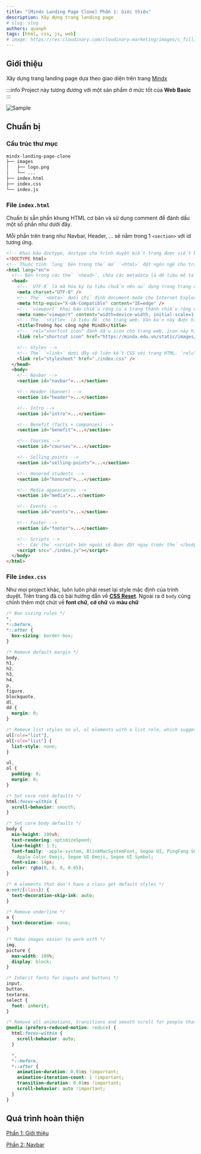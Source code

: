 ```yaml
---
title: "[Mindx Landing Page Clone] Phần 1: Giới thiệu"
description: Xây dựng trang landing page
# slug: slug
authors: quanph
tags: [html, css, js, web]
# image: https://res.cloudinary.com/cloudinary-marketing/images/c_fill,w_807/f_auto,q_auto/v1649718594/Web_Assets/blog/working_with_css_22218720ab/working_with_css_22218720ab-jpg?_i=AA
---
```


## Giới thiệu

Xây dựng trang landing page dựa theo giao diện trên trang [Mindx](https://mindx.edu.vn/)

:::info
Project này tương đương với một sản phẩm ở mức tốt của **Web Basic**
:::

<!-- truncate -->

![Sample](./img/sample.jpeg)

## Chuẩn bị

### Cấu trúc thư mục

```bash
mindx-landing-page-clone
├── images
│   ├── logo.png
│   └── ...
├── index.html
├── index.css
└── index.js
```

### File `index.html`

Chuẩn bị sẵn phần khung HTML cơ bản và sử dụng comment để đánh dấu một số phần như dưới đây.

Mỗi phần trên trang như Navbar, Header, ... sẽ nằm trong 1 `<section>` với id tương ứng.

```html
<!-- Khai báo doctype, doctype cho trình duyệt biết trang được viết bằng phiên bản HTML nào. -->
<!DOCTYPE html>
<!-- Thuộc tính `lang` bên trong thẻ mở `<html>` đặt ngôn ngữ cho trang. Screen reader cũng sẽ dựa vào thuộc tính này để đọc và phát âm đúng cách -->
<html lang="en">
  <!-- Bên trong các thẻ `<head>`, chứa các metadata là dữ liệu mô tả cho trang web. -->
  <head>
    <!-- `UTF-8` là mã hóa ký tự tiêu chuẩn nên sử dụng trong trang web. Đây thường sẽ là thẻ `<meta>` đầu tiên được hiển thị trong thẻ `<head>`. -->
    <meta charset="UTF-8" />
    <!-- Thẻ `<meta>` dưới chỉ định document mode cho Internet Explorer. `IE=edge` là chế độ được hỗ trợ cao nhất. -->
    <meta http-equiv="X-UA-Compatible" content="IE=edge" />
    <!-- `viewport` khai báo chiều rộng của trang thành chiều rộng của kích thước màn hình của thiết bị. Nếu thiết bị di động rộng 600px thì cửa sổ trình duyệt cũng sẽ rộng 600px. `initial-scale` kiểm soát mức zoom của trang. Giá trị 1 cho `initial-scale` ngăn trình duyệt tự zoom. -->
    <meta name="viewport" content="width=device-width, initial-scale=1.0" />
    <!-- Thẻ `<title>` là tiêu đề cho trang web. Văn bản này được hiển thị trên thanh tiêu đề của trình duyệt. -->
    <title>Trường học công nghệ MindX</title>
    <!-- `rel="shortcut icon" đánh dấu icon cho trang web, icon này hiển thị cạnh tiêu đề trang trên thanh tiêu đề của trình duyệt` -->
    <link rel="shortcut icon" href="https://mindx.edu.vn/static/images/favicon.png" type="image/x-icon" />

    <!-- Styles -->
    <!-- Thẻ `<link>` dưới đây sẽ liên kết CSS với trang HTML. `rel="stylesheet"` xác định mối quan hệ giữa tệp HTML và external stylesheet. -->
    <link rel="stylesheet" href="./index.css" />
  </head>
  <body>
    <!-- Navbar -->
    <section id="navbar">...</section>

    <!-- Header (banner) -->
    <section id="header">...</section>

    <!-- Intro -->
    <section id="intro">...</section>

    <!-- Benefit (facts + companies) -->
    <section id="benefit">...</section>

    <!-- Courses -->
    <section id="courses">...</section>

    <!-- Selling points -->
    <section id="selling-points">...</section>

    <!-- Honored students -->
    <section id="honored">...</section>

    <!-- Media appearances -->
    <section id="media">...</section>

    <!-- Events -->
    <section id="events">...</section>

    <!-- Footer -->
    <section id="footer">...</section>

    <!-- Scripts -->
    <!-- Các thẻ <script> bên ngoài sẽ được đặt ngay trước thẻ </body> kết thúc. Đây là nơi liên kết mã JavaScript bên ngoài vào trang. -->
    <script src="./index.js"></script>
  </body>
</html>
```

### File `index.css`

Như mọi project khác, luôn luôn phải reset lại style mặc định của trình duyệt. Trên trang đã có bài hướng dẫn về [**CSS Reset**](./../css-reset.md). Ngoài ra ở `body` cũng chỉnh thêm một chút về **font chữ**, **cỡ chữ** và **màu chữ**

```css
/* Box sizing rules */
*,
*::before,
*::after {
  box-sizing: border-box;
}

/* Remove default margin */
body,
h1,
h2,
h3,
h4,
p,
figure,
blockquote,
dl,
dd {
  margin: 0;
}

/* Remove list styles on ul, ol elements with a list role, which suggests default styling will be removed */
ul[role="list"],
ol[role="list"] {
  list-style: none;
}

ul,
ol {
  padding: 0;
  margin: 0;
}

/* Set core root defaults */
html:focus-within {
  scroll-behavior: smooth;
}

/* Set core body defaults */
body {
  min-height: 100vh;
  text-rendering: optimizeSpeed;
  line-height: 1.5;
  font-family: -apple-system, BlinkMacSystemFont, Segoe UI, PingFang SC, Hiragino Sans GB, Microsoft YaHei, Helvetica Neue, Helvetica, Arial, sans-serif,
    Apple Color Emoji, Segoe UI Emoji, Segoe UI Symbol;
  font-size: 14px;
  color: rgba(0, 0, 0, 0.65);
}

/* A elements that don't have a class get default styles */
a:not([class]) {
  text-decoration-skip-ink: auto;
}

/* Remove underline */
a {
  text-decoration: none;
}

/* Make images easier to work with */
img,
picture {
  max-width: 100%;
  display: block;
}

/* Inherit fonts for inputs and buttons */
input,
button,
textarea,
select {
  font: inherit;
}

/* Remove all animations, transitions and smooth scroll for people that prefer not to see them */
@media (prefers-reduced-motion: reduce) {
  html:focus-within {
    scroll-behavior: auto;
  }

  *,
  *::before,
  *::after {
    animation-duration: 0.01ms !important;
    animation-iteration-count: 1 !important;
    transition-duration: 0.01ms !important;
    scroll-behavior: auto !important;
  }
}
```

## Quá trình hoàn thiện

[Phần 1: Giới thiệu](./part-1.md)

[Phần 2: Navbar](./part-2.md)

